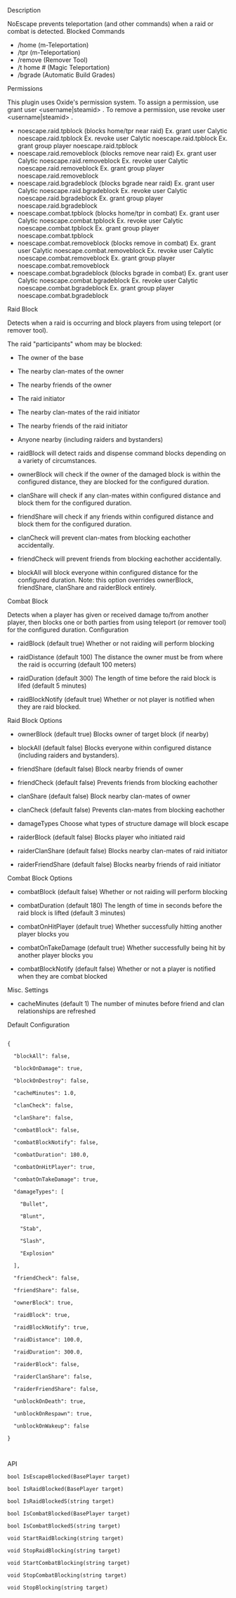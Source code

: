 Description

NoEscape prevents teleportation (and other commands) when a raid or combat is detected.
 Blocked Commands


* /home        (m-Teleportation)
* /tpr            (m-Teleportation)
* /remove     (Remover Tool)
* /t home #   (Magic Teleportation)
* /bgrade     (Automatic Build Grades)

Permissions

This plugin uses Oxide's permission system. To assign a permission, use grant user <username|steamid> <permission>. To remove a permission, use revoke user <username|steamid> <permission>.


* noescape.raid.tpblock (blocks home/tpr near raid)
Ex. grant user Calytic noescape.raid.tpblock
Ex. revoke user Calytic noescape.raid.tpblock
Ex. grant group player noescape.raid.tpblock
* noescape.raid.removeblock (blocks remove near raid)
Ex. grant user Calytic noescape.raid.removeblock
Ex. revoke user Calytic noescape.raid.removeblock
Ex. grant group player noescape.raid.removeblock
* noescape.raid.bgradeblock (blocks bgrade near raid)
Ex. grant user Calytic noescape.raid.bgradeblock
Ex. revoke user Calytic noescape.raid.bgradeblock
Ex. grant group player noescape.raid.bgradeblock
* noescape.combat.tpblock (blocks home/tpr in combat)
Ex. grant user Calytic noescape.combat.tpblock
Ex. revoke user Calytic noescape.combat.tpblock
Ex. grant group player noescape.combat.tpblock
* noescape.combat.removeblock (blocks remove in combat)
 Ex. grant user Calytic noescape.combat.removeblock
 Ex. revoke user Calytic noescape.combat.removeblock
Ex. grant group player noescape.combat.removeblock
* noescape.combat.bgradeblock (blocks bgrade in combat)
 Ex. grant user Calytic noescape.combat.bgradeblock
 Ex. revoke user Calytic noescape.combat.bgradeblock
Ex. grant group player noescape.combat.bgradeblock

Raid Block

Detects when a raid is occurring and block players from using teleport (or remover tool).

The raid "participants" whom may be blocked:

* The owner of the base
* The nearby clan-mates of the owner
* The nearby friends of the owner
* The raid initiator
* The nearby clan-mates of the raid initiator
* The nearby friends of the raid initiator
* Anyone nearby (including raiders and bystanders)

* raidBlock will detect raids and dispense command blocks depending on a variety of circumstances.
* ownerBlock will check if the owner of the damaged block is within the configured distance, they are blocked for the configured duration.
* clanShare will check if any clan-mates within configured distance and block them for the configured duration.
* friendShare will check if any friends within configured distance and block them for the configured duration.
* clanCheck will prevent clan-mates from blocking eachother accidentally.
* friendCheck will prevent friends from blocking eachother accidentally.
* blockAll will block everyone within configured distance for the configured duration. Note: this option overrides ownerBlock, friendShare, clanShare and raiderBlock entirely.

Combat Block

Detects when a player has given or received damage to/from another player, then blocks one or both parties from using teleport (or remover tool) for the configured duration.
Configuration


* raidBlock (default true)
Whether or not raiding will perform blocking
* raidDistance (default 100)
The distance the owner must be from where the raid is occurring (default 100 meters)

* raidDuration (default 300)
The length of time before the raid block is lifed (default 5 minutes)
* raidBlockNotify (default true)
Whether or not player is notified when they are raid blocked.

Raid Block Options


* ownerBlock (default true)
Blocks owner of target block (if nearby)

* blockAll (default false)
Blocks everyone within configured distance (including raiders and bystanders).

* friendShare (default false)
Block nearby friends of owner

* friendCheck (default false)
Prevents friends from blocking eachother

* clanShare (default false)
Block nearby clan-mates of owner
* clanCheck (default false)
Prevents clan-mates from blocking eachother
* damageTypes
Choose what types of structure damage will block escape
* raiderBlock (default false)
Blocks player who initiated raid

* raiderClanShare (default false)
Blocks nearby clan-mates of raid initiator
* raiderFriendShare (default false)
Blocks nearby friends of raid initiator

Combat Block Options


* combatBlock (default false)
Whether or not raiding will perform blocking
* combatDuration (default 180)
The length of time in seconds before the raid block is lifted (default 3 minutes)
* combatOnHitPlayer (default true)
Whether successfully hitting another player blocks you

* combatOnTakeDamage (default true)
Whether successfully being hit by another player blocks you
* combatBlockNotify (default false)
Whether or not a player is notified when they are combat blocked

Misc. Settings


* cacheMinutes (default 1)
The number of minutes before friend and clan relationships are refreshed

Default Configuration

````

{

  "blockAll": false,

  "blockOnDamage": true,

  "blockOnDestroy": false,

  "cacheMinutes": 1.0,

  "clanCheck": false,

  "clanShare": false,

  "combatBlock": false,

  "combatBlockNotify": false,

  "combatDuration": 180.0,

  "combatOnHitPlayer": true,

  "combatOnTakeDamage": true,

  "damageTypes": [

    "Bullet",

    "Blunt",

    "Stab",

    "Slash",

    "Explosion"

  ],

  "friendCheck": false,

  "friendShare": false,

  "ownerBlock": true,

  "raidBlock": true,

  "raidBlockNotify": true,

  "raidDistance": 100.0,

  "raidDuration": 300.0,

  "raiderBlock": false,

  "raiderClanShare": false,

  "raiderFriendShare": false,

  "unblockOnDeath": true,

  "unblockOnRespawn": true,

  "unblockOnWakeup": false

}

 
````

API

````
bool IsEscapeBlocked(BasePlayer target)

bool IsRaidBlocked(BasePlayer target)

bool IsRaidBlockedS(string target)

bool IsCombatBlocked(BasePlayer target)

bool IsCombatBlockedS(string target)

void StartRaidBlocking(string target)

void StopRaidBlocking(string target)

void StartCombatBlocking(string target)

void StopCombatBlocking(string target)

void StopBlocking(string target)
````
